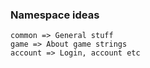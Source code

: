 ### Namespace ideas

```
common => General stuff
game => About game strings
account => Login, account etc
```